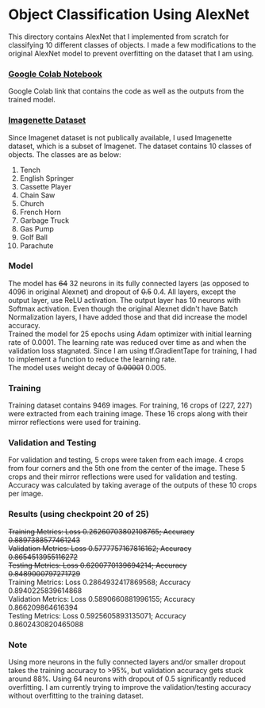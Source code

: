 # Object Classification Using AlexNet

This directory contains AlexNet that I implemented from scratch for classifying 10 different classes of objects. I made a few modifications to the original AlexNet model to prevent overfitting on the dataset that I am using.


### [Google Colab Notebook](https://colab.research.google.com/drive/1WTPqnMhtksuRtFHIKObAgOBVREBihGs5?usp=sharing)
Google Colab link that contains the code as well as the outputs from the trained model.


### [Imagenette Dataset](https://github.com/fastai/imagenette)
Since Imagenet dataset is not publically available, I used Imagenette dataset, which is a subset of Imagenet. The dataset contains 10 classes of objects. The classes are as below:
1) Tench
2) English Springer
3) Cassette Player
4) Chain Saw
5) Church
6) French Horn
7) Garbage Truck
8) Gas Pump
9) Golf Ball
10) Parachute


### Model
The model has ~~64~~ 32 neurons in its fully connected layers (as opposed to 4096 in original Alexnet) and dropout of ~~0.5~~ 0.4. All layers, except the output layer, use ReLU activation. The output layer has 10 neurons with Softmax activation. Even though the original Alexnet didn't have Batch Normalization layers, I have added those and that did increase the model accuracy. <br/>
Trained the model for 25 epochs using Adam optimizer with initial learning rate of 0.0001. The learning rate was reduced over time as and when the validation loss stagnated. Since I am using tf.GradientTape for training, I had to implement a function to reduce the learning rate. <br/>
The model uses weight decay of ~~0.00001~~ 0.005.


### Training
Training dataset contains 9469 images. For training, 16 crops of (227, 227) were extracted from each training image. These 16 crops along with their mirror reflections were used for training.


### Validation and Testing
For validation and testing, 5 crops were taken from each image. 4 crops from four corners and the 5th one from the center of the image. These 5 crops and their mirror reflections were used for validation and testing. Accuracy was calculated by taking average of the outputs of these 10 crops per image.


### Results (using checkpoint 20 of 25)
~~Training Metrics: Loss 0.26260703802108765; Accuracy 0.8897388577461243<br/>
Validation Metrics: Loss 0.5777757167816162; Accuracy 0.8654513955116272 <br/>
Testing Metrics: Loss 0.6200770139694214; Accuracy 0.8489000797271729 <br/>~~
Training Metrics: Loss 0.2864932417869568; Accuracy 0.8940225839614868 <br/>
Validation Metrics: Loss 0.5890660881996155; Accuracy 0.866209864616394 <br/>
Testing Metrics: Loss 0.5925605893135071; Accuracy 0.8602430820465088 <br/>


### Note
Using more neurons in the fully connected layers and/or smaller dropout takes the training accuracy to >95%, but validation accuracy gets stuck around 88%. Using 64 neurons with dropout of 0.5 significantly reduced overfitting. 
I am currently trying to improve the validation/testing accuracy without overfitting to the training dataset.
